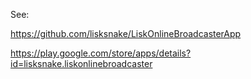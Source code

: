 
See:

https://github.com/lisksnake/LiskOnlineBroadcasterApp

https://play.google.com/store/apps/details?id=lisksnake.liskonlinebroadcaster

